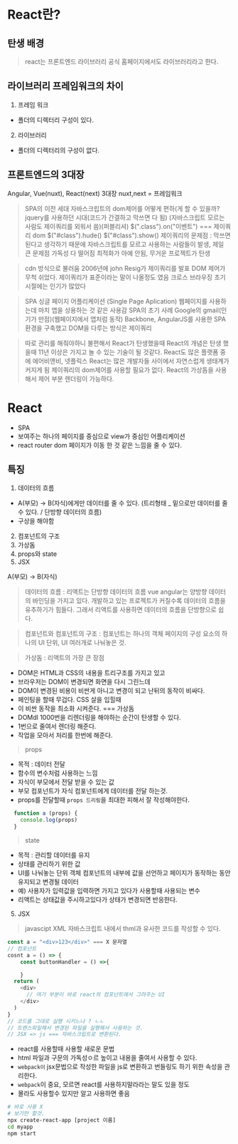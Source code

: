 # React란?

## 탄생 배경
> react는 프론트엔드 라이브러리
> 공식 홈페이지에서도 라이브러리라고 한다.


## 라이브러리 프레임워크의 차이
1. 프레임 워크
  - 폴더의 디렉터리 구성이 있다.
2. 라이브러리
  - 폴더의 디렉터리의 구성이 없다.

## 프론트엔드의 3대장
Angular, Vue(nuxt), React(next) 3대장
nuxt,next = 프레임워크

> SPA의 이전 세대
> 자바스크립트의 dom제어를 어떻게 편하(게 할 수 있을까?
> jquery를 사용하던 시대(코드가 간결하고 막쓰면 다 됨) (자바스크립트 모르는 사람도 제이쿼리를 외워서 씀)(퍼블리셔)
> $(".class").on("이벤트") === 제이쿼리 dom
> $("#class").hude()
> $("#class").show()
> 제이쿼리의 문제점 : 막쓰면 된다고 생각하기 때문에 자바스크립트를 모르고 사용하는 사람들이 발생, 제일 큰 문제점 가독성 다 떨어짐
                 최적화가 아예 안됨, 무거운 프로젝트가 탄생

> cdn 방식으로 불러움
> 2006년에 john Resig가 제이쿼리를 발표
> DOM 제어가 무척 쉬었다. 제이쿼리가 표준이라는 말이 나올정도 였음
> 크로스 브라우징
> 초기 시절에는 인기가 많았다

> SPA 싱글 페이지 어플리케이션 (Single Page Aplication)
> 웹페이지를 사용하는데 마치 앱을 상용하는 것 같은 사용감
> SPA의 초기 사례 Google의 gmail(인기가 만점)(웹페이지에서 앱처럼 동작)
> Backbone, AngularJS를 사용한 SPA 환경을 구축했고 DOM을 다루는 방식은 제이쿼리

> 따로 관리를 해줘야하니 불편해서 React가 탄생했을때
> React의 개념은 탄생 했을때 11년 이상은 가지고 놀 수 있는 기술이 될 것같다.
> React도 많은 플랫폼 중에 에어비앤비, 넷플릭스
> React는 많은 개발자들 사이에서 자연스럽게 생태계가 커지게 됨
> 제이쿼리의 dom제어를 사용할 필요가 없다.
> React의 가상돔을 사용해서 제어
> 부분 렌더링이 가능하다.

# React
- SPA
- 보여주는 하나의 페이지를 중심으로 view가 중심인 어플리케이션
- react router dom 페이지가 이동 한 것 같은 느낌을 줄 수 있다.

## 특징
1. 데이터의 흐름 
  - A(부모) -> B(자식)에게만 데이터를 줄 수 있다. (트리형태 _ 밑으로만 데이터를 줄 수 있다. / 단방향 데이터의 흐름)
  - 구상을 해야함
2. 컴포넌트의 구조
3. 가상돔
4. props와 state
5. JSX


A(부모) -> B(자식)
> 데이터의 흐름 : 리액트는 단방향 데이터의 흐름 vue angular는 양방향 데이터의 바인딩을 가지고 있다. 
                개발하고 있는 프로젝트가 커질수록 데이터의 흐름을 유추하기가 힘들다. 그래서 리액트를 사용하면 데이터의 흐름을 단방향으로 쉽다.

> 컴포넌트와 컴포넌트의 구조 : 컴포넌트는 하나의 객체 페이지의 구성 요소의 하나의 UI 단위, UI 여러개로 나눠놓은 것.

> 가상돔 : 리액트의 가장 큰 장점
  - DOM은 HTML과 CSS의 내용을 트리구조를 가지고 있고
  - 브라우저는 DOM이 변경되면 화면을 다시 그린느데
  - DOM이 변경된 비용이 비싼게 아니고 변경이 되고 난뒤의 동작이 비싸다.
  - 페인팅을 할때 무겁다. CSS 살을 입힐때
  - 이 비싼 동작을 최소화 시켜준다. === 가상돔
  - DOMdl 1000번을 리렌더링을 해야하는 순간이 탄생할 수 있다.
  - 1번으로 줄여서 렌더링 해준다.
  - 작업을 모아서 처리를 한번에 해준다.

> props
  - 목적 : 데이터 전달
  - 함수의 변수처럼 사용하는 느낌
  - 자식이 부모에서 전달 받을 수 있는 값
  - 부모 컴포넌트가 자식 컴포넌트에게 데이터를 전달 하는것.
  - props를 전달할때  `props 드리링`을 최대한 피해서 잘 작성해야한다.
  ```js
    function a (props) {
      console.log(props)
    }
  ```


> state
  - 목적 : 관리할 데이터를 유지
  - 상태를 관리하기 위한 값 
  - UI를 나눠놓는 단위 객체 컴포넌트의 내부에 값을 선언하고 페이지가 동작하는 동안 유지되고 변경될 데이터 
  - 예) 사용자가 입력값을 입력하면 가지고 있다가 사용할때 사용되는 변수
  - 리액트는 상태값을 주시하고있다가 상태가 변경되면 반응한다.

5. JSX
  > javascipt XML 자바스크립트 내에서 thml과 유사한 코드를 작성할 수 있다.
  ```js
  const a = "<div>123</div>" === X 문자열
  // 컴포넌트
  cosnt a = () => {
      const buttonHandler = () =>{

      }
    return (
      <div>
        // 여기 부분이 바로 react의 컴포넌트에서 그려주는 UI 
      </div>
    )
  }
  // 코드를 그대로 실행 시키느냐 ? ㄴㄴ
  // 트랜스파일해서 변경된 파일을 실행해서 사용하는 것.
  // JSX => js === 자바스크립트로 변환된다.
  ```

  - react를 사용할때 사용할 새로운 문법
  - html 파일과 구문의 가독성ㅇ르 높이고 내용을 줄여서 사용할 수 있다.
  - `webpack이` jsx문법으로 작성한 파일을 js로 변환하고 번들링도 하기 위한 속성을 관리한다.
  - `webpack`이 중요, 모르면 react를 사용하지말라라는 말도 있을 정도
  - 몰라도 사용할수 있지만 알고 사용하면 좋음

  ```sh
  # 바로 사용 X
  # 보기만 할것.
  npx create-react-app [project 이름]
  cd myapp
  npm start
```
